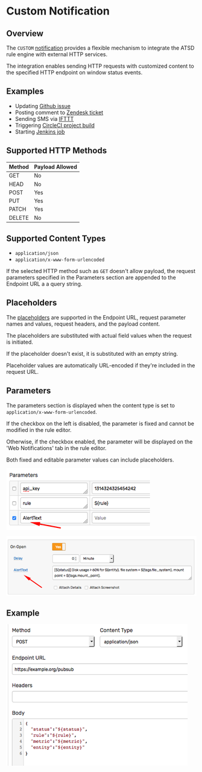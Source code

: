 # Custom Notification

## Overview

The `CUSTOM` [notification](../web-notifications.md) provides a flexible mechanism to integrate the ATSD rule engine with external HTTP services.

The integration enables sending HTTP requests with customized content to the specified HTTP endpoint on window status events.

## Examples

* Updating [Github issue](custom-github.md)
* Posting comment to [Zendesk ticket](custom-zendesk.md)
* Sending SMS via [IFTTT](custom-ifttt.md)
* Triggering [CircleCI project build](custom-circlecpi.md)
* Starting [Jenkins job](custom-jenkins.md)

## Supported HTTP Methods

| Method | Payload Allowed |
|---|---|
| GET | No |
| HEAD | No |
| POST | Yes |
| PUT | Yes |
| PATCH | Yes |
| DELETE | No |

## Supported Content Types

* `application/json`
* `application/x-www-form-urlencoded`

If the selected HTTP method such as `GET` doesn't allow payload, the request parameters specified in the Parameters section are appended to the Endpoint URL a a query string.

## Placeholders

The [placeholders](../placeholders.md) are supported in the Endpoint URL, request parameter names and values, request headers, and the payload content.

The placeholders are substituted with actual field values when the request is initiated.

If the placeholder doesn't exist, it is substituted with an empty string.

Placeholder values are automatically URL-encoded if they're included in the request URL.

## Parameters

The parameters section is displayed when the content type is set to `application/x-www-form-urlencoded`.

If the checkbox on the left is disabled, the parameter is fixed and cannot be modified in the rule editor.

Otherwise, if the checkbox enabled, the parameter will be displayed on the 'Web Notifications' tab in the rule editor.

Both fixed and editable parameter values can include placeholders.

![](images/custom_editable.png)

![](images/custom-editable-editor.png)

## Example

![](images/custom-json.png)
